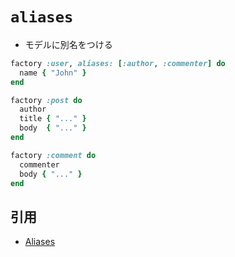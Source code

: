 # `aliases`
- モデルに別名をつける

```ruby
factory :user, aliases: [:author, :commenter] do
  name { "John" }
end

factory :post do
  author
  title { "..." }
  body  { "..." }
end

factory :comment do
  commenter
  body { "..." }
end
```

## 引用
- [Aliases](https://github.com/thoughtbot/factory_bot/blob/master/GETTING_STARTED.md#aliases)
